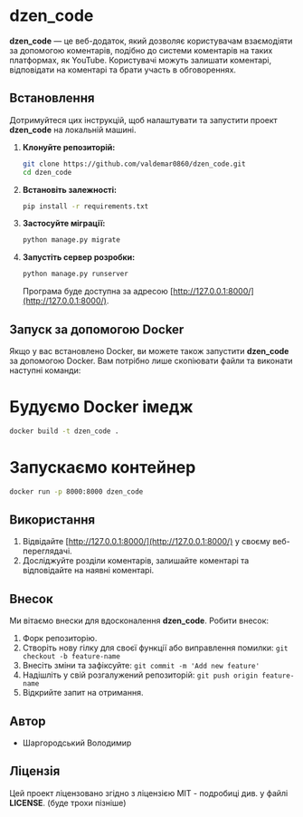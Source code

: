 # dzen_code

**dzen_code** — це веб-додаток, який дозволяє користувачам взаємодіяти за допомогою коментарів, подібно до системи коментарів на таких платформах, як YouTube. Користувачі можуть залишати коментарі, відповідати на коментарі та брати участь в обговореннях.

## Встановлення

Дотримуйтеся цих інструкцій, щоб налаштувати та запустити проект **dzen_code** на локальній машині.

1. **Клонуйте репозиторій:**
    ```bash
    git clone https://github.com/valdemar0860/dzen_code.git
    cd dzen_code
    ```

2. **Встановіть залежності:**
    ```bash
    pip install -r requirements.txt
    ```

3. **Застосуйте міграції:**
    ```bash
    python manage.py migrate
    ```

4. **Запустіть сервер розробки:**
    ```bash
    python manage.py runserver
    ```

    Програма буде доступна за адресою [http://127.0.0.1:8000/](http://127.0.0.1:8000/).

## Запуск за допомогою Docker

Якщо у вас встановлено Docker, ви можете також запустити **dzen_code** за допомогою Docker. Вам потрібно лише скопіювати файли та виконати наступні команди:


# Будуємо Docker імедж
   ```bash
   docker build -t dzen_code .
   ```

# Запускаємо контейнер
   ```bash
   docker run -p 8000:8000 dzen_code
   ```

## Використання

1. Відвідайте [http://127.0.0.1:8000/](http://127.0.0.1:8000/) у своєму веб-переглядачі.
2. Досліджуйте розділи коментарів, залишайте коментарі та відповідайте на наявні коментарі.

## Внесок

Ми вітаємо внески для вдосконалення **dzen_code**. Робити внесок:

1. Форк репозиторію.
2. Створіть нову гілку для своєї функції або виправлення помилки: `git checkout -b feature-name`
3. Внесіть зміни та зафіксуйте: `git commit -m 'Add new feature'`
4. Надішліть у свій розгалужений репозиторій: `git push origin feature-name`
5. Відкрийте запит на отримання.

## Автор

- Шаргородський Володимир

## Ліцензія

Цей проект ліцензовано згідно з ліцензією MIT - подробиці див. у файлі **LICENSE**. (буде трохи пізніше)
